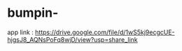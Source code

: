 # bumpin-
app link : https://drive.google.com/file/d/1wS5kj9ecgcUE-hjgsJ8_AQNsPoFq8wjD/view?usp=share_link
